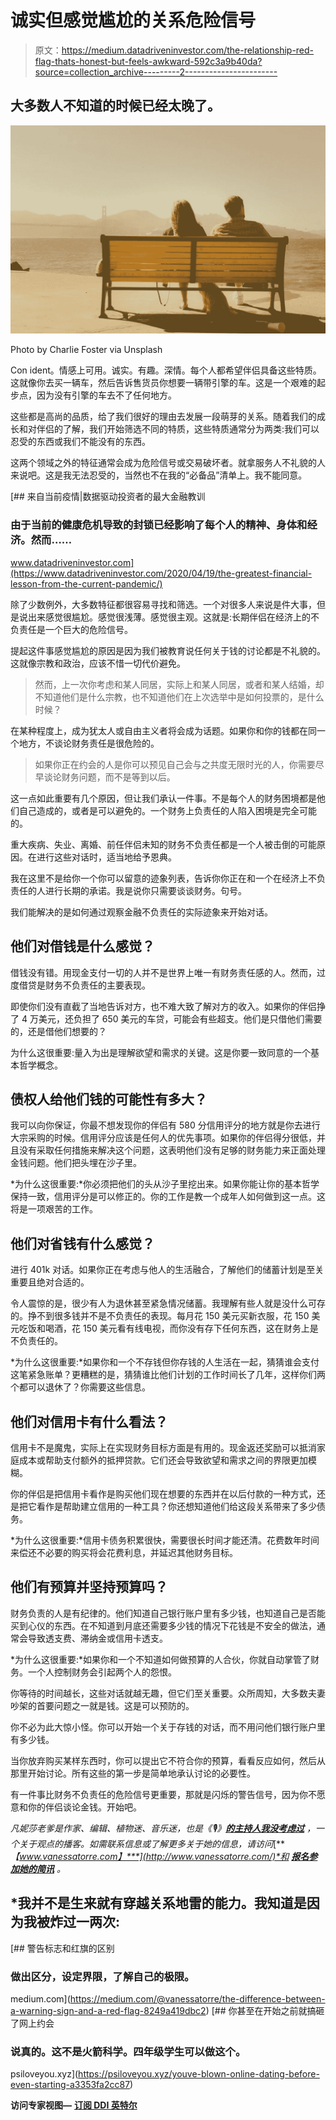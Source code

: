 # 诚实但感觉尴尬的关系危险信号

> 原文：<https://medium.datadriveninvestor.com/the-relationship-red-flag-thats-honest-but-feels-awkward-592c3a9b40da?source=collection_archive---------2----------------------->

## 大多数人不知道的时候已经太晚了。

![](img/5505a828ca2ddf09080a47a7450e9ac1.png)

Photo by Charlie Foster via Unsplash

Con ident。情感上可用。诚实。有趣。深情。每个人都希望伴侣具备这些特质。这就像你去买一辆车，然后告诉售货员你想要一辆带引擎的车。这是一个艰难的起步点，因为没有引擎的车去不了任何地方。

这些都是高尚的品质，给了我们很好的理由去发展一段萌芽的关系。随着我们的成长和对伴侣的了解，我们开始筛选不同的特质，这些特质通常分为两类:我们可以忍受的东西或我们不能没有的东西。

这两个领域之外的特征通常会成为危险信号或交易破坏者。就拿服务人不礼貌的人来说吧。这是我无法忍受的，当然也不在我的“必备品”清单上。我不能同意。

[](https://www.datadriveninvestor.com/2020/04/19/the-greatest-financial-lesson-from-the-current-pandemic/) [## 来自当前疫情|数据驱动投资者的最大金融教训

### 由于当前的健康危机导致的封锁已经影响了每个人的精神、身体和经济。然而……

www.datadriveninvestor.com](https://www.datadriveninvestor.com/2020/04/19/the-greatest-financial-lesson-from-the-current-pandemic/) 

除了少数例外，大多数特征都很容易寻找和筛选。一个对很多人来说是件大事，但是说出来感觉很尴尬。感觉很浅薄。感觉很主观。这就是:长期伴侣在经济上的不负责任是一个巨大的危险信号。

提起这件事感觉尴尬的原因是因为我们被教育说任何关于钱的讨论都是不礼貌的。这就像宗教和政治，应该不惜一切代价避免。

> 然而，上一次你考虑和某人同居，实际上和某人同居，或者和某人结婚，却不知道他们是什么宗教，也不知道他们在上次选举中是如何投票的，是什么时候？

在某种程度上，成为犹太人或自由主义者将会成为话题。如果你和你的钱都在同一个地方，不谈论财务责任是很危险的。

> 如果你正在约会的人是你可以预见自己会与之共度无限时光的人，你需要尽早谈论财务问题，而不是等到以后。

这一点如此重要有几个原因，但让我们承认一件事。不是每个人的财务困境都是他们自己造成的，或者是可以避免的。一个财务上负责任的人陷入困境是完全可能的。

重大疾病、失业、离婚、前任伴侣未知的财务不负责任都是一个人被击倒的可能原因。在进行这些对话时，适当地给予恩典。

我在这里不是给你一个你可以留意的迹象列表，告诉你你正在和一个在经济上不负责任的人进行长期的承诺。我是说你只需要谈谈财务。句号。

我们能解决的是如何通过观察金融不负责任的实际迹象来开始对话。

## 他们对借钱是什么感觉？

借钱没有错。用现金支付一切的人并不是世界上唯一有财务责任感的人。然而，过度借贷是财务不负责任的主要表现。

即使你们没有直截了当地告诉对方，也不难大致了解对方的收入。如果你的伴侣挣了 4 万美元，还负担了 650 美元的车贷，可能会有些超支。他们是只借他们需要的，还是借他们想要的？

为什么这很重要:量入为出是理解欲望和需求的关键。这是你要一致同意的一个基本哲学概念。

## 债权人给他们钱的可能性有多大？

我可以向你保证，你最不想发现你的伴侣有 580 分信用评分的地方就是你去进行大宗采购的时候。信用评分应该是任何人的优先事项。如果你的伴侣得分很低，并且没有采取任何措施来解决这个问题，这表明他们没有足够的财务能力来正面处理金钱问题。他们把头埋在沙子里。

*为什么这很重要:*你必须把他们的头从沙子里挖出来。如果你能让你的基本哲学保持一致，信用评分是可以修正的。你的工作是教一个成年人如何做到这一点。这将是一项艰苦的工作。

## 他们对省钱有什么感觉？

进行 401k 对话。如果你正在考虑与他人的生活融合，了解他们的储蓄计划是至关重要且绝对合适的。

令人震惊的是，很少有人为退休甚至紧急情况储蓄。我理解有些人就是没什么可存的。挣不到很多钱并不是不负责任的表现。每月花 150 美元买新衣服，花 150 美元吃饭和喝酒，花 150 美元看有线电视，而你没有存下任何东西，这在财务上是不负责任的。

*为什么这很重要:*如果你和一个不存钱但你存钱的人生活在一起，猜猜谁会支付这笔紧急账单？更糟糕的是，猜猜谁比他们计划的工作时间长了几年，这样你们两个都可以退休了？你需要这些信息。

## 他们对信用卡有什么看法？

信用卡不是魔鬼，实际上在实现财务目标方面是有用的。现金返还奖励可以抵消家庭成本或帮助支付额外的抵押贷款。它们还会导致欲望和需求之间的界限更加模糊。

你的伴侣是把信用卡看作是购买他们现在想要的东西并在以后付款的一种方式，还是把它看作是帮助建立信用的一种工具？你还想知道他们给这段关系带来了多少债务。

*为什么这很重要:*信用卡债务积累很快，需要很长时间才能还清。花费数年时间来偿还不必要的购买将会花费利息，并延迟其他财务目标。

## 他们有预算并坚持预算吗？

财务负责的人是有纪律的。他们知道自己银行账户里有多少钱，也知道自己是否能买到心仪的东西。在不知道到月底还需要多少钱的情况下花钱是不安全的做法，通常会导致透支费、滞纳金或信用卡透支。

*为什么这很重要:*如果你和一个不知道如何做预算的人合伙，你就自动掌管了财务。一个人控制财务会引起两个人的怨恨。

你等待的时间越长，这些对话就越无趣，但它们至关重要。众所周知，大多数夫妻吵架的首要问题之一就是钱。这是可以预防的。

你不必为此大惊小怪。你可以开始一个关于存钱的对话，而不用问他们银行账户里有多少钱。

当你放弃购买某样东西时，你可以提出它不符合你的预算，看看反应如何，然后从那里开始讨论。所有这些的第一步是简单地承认讨论的必要性。

有一件事比财务不负责任的危险信号更重要，那就是闪烁的警告信号，因为你不愿意和你的伴侣谈论金钱。开始吧。

*凡妮莎老爹是作家、编辑、植物迷、音乐迷，也是《🎙》*[***的主持人我没考虑过***](https://open.spotify.com/show/1iP4vTmQzpAzvEhj8jeDNs) *，一个关于观点的播客。如需联系信息或了解更多关于她的信息，请访问*[***【www.vanessatorre.com】***](http://www.vanessatorre.com/)*和* [***报名参加她的简讯***](https://lp.constantcontactpages.com/su/6TmEjuh/newkid) *。*

## *我并不是生来就有穿越关系地雷的能力。我知道是因为我被炸过一两次:

[](https://medium.com/@vanessatorre/the-difference-between-a-warning-sign-and-a-red-flag-8249a419dbc2) [## 警告标志和红旗的区别

### 做出区分，设定界限，了解自己的极限。

medium.com](https://medium.com/@vanessatorre/the-difference-between-a-warning-sign-and-a-red-flag-8249a419dbc2) [](https://psiloveyou.xyz/youve-blown-online-dating-before-even-starting-a3353fa2cc87) [## 你甚至在开始之前就搞砸了网上约会

### 说真的。这不是火箭科学。四年级学生可以做这个。

psiloveyou.xyz](https://psiloveyou.xyz/youve-blown-online-dating-before-even-starting-a3353fa2cc87) 

**访问专家视图—** [**订阅 DDI 英特尔**](https://datadriveninvestor.com/ddi-intel)